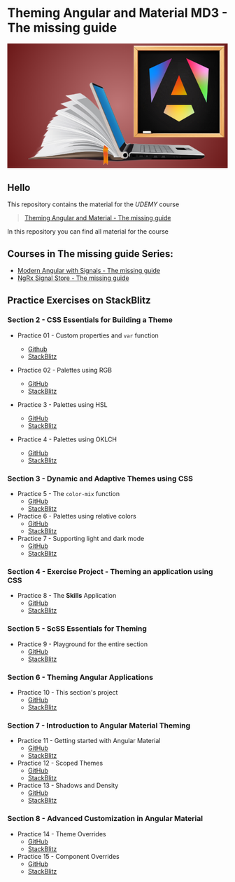 # Theming Angular and Material MD3 - The missing guide
![thumbnail](./slides/thumbnail.png)

## Hello
This repository contains the material for the *UDEMY* course
> [Theming Angular and Material - The missing guide]()

In this repository you can find all material for the course 

## Courses in **The missing guide** Series:
* [Modern Angular with Signals - The missing guide](https://www.udemy.com/course/modern-angular-with-signals-the-missing-guide/?referralCode=D6E6DCE04E9A41ADC517)
* [NgRx Signal Store - The missing guide](https://www.udemy.com/course/ngrx-signal-store-the-missing-guide/?referralCode=05384AF83051655A1C59)


## Practice Exercises on StackBlitz

### Section 2 - CSS Essentials for Building a Theme

* Practice 01 - Custom properties and `var` function
  * [Github](https://github.com/kobi-hari-udemy/theming-angular-material/tree/main/practice/01.%20fun-with-css-custom-props)
  * [StackBlitz](https://stackblitz.com/fork/github/kobi-hari-udemy/theming-angular-material/tree/main/practice/01.%20fun-with-css-custom-props?title=Custom%20CSS%20Properties&file=README.md)

* Practice 02 - Palettes using RGB
  * [GitHub](https://github.com/kobi-hari-udemy/theming-angular-material/tree/main/practice/02.%20colors-spaces)
  * [StackBlitz](https://stackblitz.com/fork/github/kobi-hari-udemy/theming-angular-material/tree/main/practice/02.%20colors-spaces?title=RGB%20Palette&file=README.md)

* Practice 3 - Palettes using HSL
  * [GitHub](https://github.com/kobi-hari-udemy/theming-angular-material/tree/main/practice/03.%20color-spaces-hsl)
  * [StackBlitz](https://stackblitz.com/fork/github/kobi-hari-udemy/theming-angular-material/tree/main/practice/03.%20color-spaces-hsl?title=HSL%20Palette&file=README.md)

* Practice 4 - Palettes using OKLCH
  * [GitHub](https://github.com/kobi-hari-udemy/theming-angular-material/tree/main/practice/04.%20color-spaces-oklch)
  * [StackBlitz](https://stackblitz.com/fork/github/kobi-hari-udemy/theming-angular-material/tree/main/practice/04.%20color-spaces-oklch?title=OKLCH%20Palette&file=README.md)

### Section 3 - Dynamic and Adaptive Themes using CSS
* Practice 5 - The `color-mix` function
  * [GitHub](https://github.com/kobi-hari-udemy/theming-angular-material/tree/main/practice/05.%20color-spaces-mix-color)
  * [StackBlitz](https://stackblitz.com/fork/github/kobi-hari-udemy/theming-angular-material/tree/main/practice/05.%20color-spaces-mix-color?title=Palettes%20using%20color-mix&file=README.md)
* Practice 6 - Palettes using relative colors
  * [GitHub](https://github.com/kobi-hari-udemy/theming-angular-material/tree/main/practice/06.%20color-spaces-relative-colors)
  * [StackBlitz](https://stackblitz.com/fork/github/kobi-hari-udemy/theming-angular-material/tree/main/practice/06.%20color-spaces-relative-colors?title=Palettes%20using%20relative%20colors&file=README.md)
* Practice 7 - Supporting light and dark mode
  * [GitHub](https://github.com/kobi-hari-udemy/theming-angular-material/tree/main/practice/07.%20color-spaces-schemes)
  * [StackBlitz](https://stackblitz.com/fork/github/kobi-hari-udemy/theming-angular-material/tree/main/practice/07.%20color-spaces-schemes?title=Light%20and%20Dark%20Modes&file=README.md)

### Section 4 - Exercise Project - Theming an application using CSS
* Practice 8 - The **Skills** Application
  * [GitHub](https://github.com/kobi-hari-udemy/theming-angular-material/tree/main/practice/08.%20skills-app-theme)
  * [StackBlitz](https://stackblitz.com/fork/github/kobi-hari-udemy/theming-angular-material/tree/main/practice/08.%20skills-app-theme?title=Theme%20Skills%20App&file=README.md)


### Section 5 - ScSS Essentials for Theming
* Practice 9 - Playground for the entire section
  * [GitHub](https://github.com/kobi-hari-udemy/theming-angular-material/tree/main/practice/09.%20scss-playground)
  * [StackBlitz](https://stackblitz.com/fork/github/kobi-hari-udemy/theming-angular-material/tree/main/practice/09.%20scss-playground?title=ScSS%20Playground&file=scss/styles.scss)

### Section 6 - Theming Angular Applications
* Practice 10 - This section's project
  * [GitHub](https://github.com/kobi-hari-udemy/theming-angular-material/tree/main/practice/10.%20tech-blog-theming)
  * [StackBlitz](https://stackblitz.com/fork/github/kobi-hari-udemy/theming-angular-material/tree/main/practice/10.%20tech-blog-theming?title=Themeable%20Applications&file=README.md)

### Section 7 - Introduction to Angular Material Theming
* Practice 11 - Getting started with Angular Material
  * [GitHub](https://github.com/kobi-hari-udemy/theming-angular-material/tree/main/practice/11.%20material-theming-setup)
  * [StackBlitz](https://stackblitz.com/fork/github/kobi-hari-udemy/theming-angular-material/tree/main/practice/11.%20material-theming-setup?title=Besic%20Theming&file=README.md)
* Practice 12 - Scoped Themes
  * [GitHub](https://github.com/kobi-hari-udemy/theming-angular-material/tree/main/practice/12.%20material-theming-scoped-themes)
  * [StackBlitz](https://stackblitz.com/fork/github/kobi-hari-udemy/theming-angular-material/tree/main/practice/12.%20material-theming-scoped-themes?title=Scoped%20Themes&file=README.md)
* Practice 13 - Shadows and Density
  * [GitHub](https://github.com/kobi-hari-udemy/theming-angular-material/tree/main/practice/13.%20material-theming-density-shadows)
  * [StackBlitz](https://stackblitz.com/fork/github/kobi-hari-udemy/theming-angular-material/tree/main/practice/13.%20material-theming-density-shadows?title=Shadows%20and%20Density&file=README.md)

### Section 8 - Advanced Customization in Angular Material
* Practice 14 - Theme Overrides
  * [GitHub](https://github.com/kobi-hari-udemy/theming-angular-material/tree/main/practice/14.%20material-customization-theme-overrides)
  * [StackBlitz](https://stackblitz.com/fork/github/kobi-hari-udemy/theming-angular-material/tree/main/practice/14.%20material-customization-theme-overrides?title=Theme%20Overrides&file=README.md)
* Practice 15 - Component Overrides
  * [GitHub](https://github.com/kobi-hari-udemy/theming-angular-material/tree/main/practice/15.%20material-customization-component-overrides)
  * [StackBlitz](https://stackblitz.com/fork/github/kobi-hari-udemy/theming-angular-material/tree/main/practice/15.%20material-customization-component-overrides?title=Component%20Overrides&file=README.md)